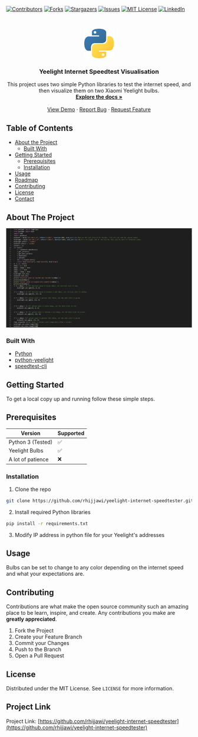 <!--
*** Thanks for checking out this README Template. If you have a suggestion that would
*** make this better, please fork the repo and create a pull request or simply open
*** an issue with the tag "enhancement".
*** Thanks again! Now go create something AMAZING! :D
***
***
***
*** To avoid retyping too much info. Do a search and replace for the following:
*** rhijjawi, yeelight-internet-speedtester, twitter_handle, ramzihijjawi@gmail.com
-->





<!-- PROJECT SHIELDS -->
<!--
*** I'm using markdown "reference style" links for readability.
*** Reference links are enclosed in brackets [ ] instead of parentheses ( ).
*** See the bottom of this document for the declaration of the reference variables
*** for contributors-url, forks-url, etc. This is an optional, concise syntax you may use.
*** https://www.markdownguide.org/basic-syntax/#reference-style-links
-->
[![Contributors][contributors-shield]][contributors-url]
[![Forks][forks-shield]][forks-url]
[![Stargazers][stars-shield]][stars-url]
[![Issues][issues-shield]][issues-url]
[![MIT License][license-shield]][license-url]
[![LinkedIn][linkedin-shield]][linkedin-url]



<!-- PROJECT LOGO -->
<br />
<p align="center">
  <a href="https://github.com/rhijjawi/yeelight-internet-speedtester">
    <img src="download.png" alt="Logo" width="80" height="80">
  </a>

  <h3 align="center">Yeelight Internet Speedtest Visualisation</h3>

  <p align="center">
    This project uses two simple Python libraries to test the internet speed, and then visualize them on two Xiaomi Yeelight bulbs.
    <br />
    <a href="https://github.com/rhijjawi/yeelight-internet-speedtester"><strong>Explore the docs »</strong></a>
    <br />
    <br />
    <a href="https://github.com/rhijjawi/yeelight-internet-speedtester">View Demo</a>
    ·
    <a href="https://github.com/rhijjawi/yeelight-internet-speedtester/issues">Report Bug</a>
    ·
    <a href="https://github.com/rhijjawi/yeelight-internet-speedtester/issues">Request Feature</a>
  </p>
</p>



<!-- TABLE OF CONTENTS -->
## Table of Contents

* [About the Project](#about-the-project)
  * [Built With](#built-with)
* [Getting Started](#getting-started)
  * [Prerequisites](#prerequisites)
  * [Installation](#installation)
* [Usage](#usage)
* [Roadmap](#roadmap)
* [Contributing](#contributing)
* [License](#license)
* [Contact](#contact)




<!-- ABOUT THE PROJECT -->
## About The Project

[![Product Name Screen Shot][product-screenshot]](https://example.com)

### Built With
* [Python](https://python.org)
* [python-yeelight](https://yeelight.readthedocs.io/en/latest/)
* [speedtest-cli](https://github.com/sivel/speedtest-cli)



<!-- GETTING STARTED -->
## Getting Started

To get a local copy up and running follow these simple steps.

## Prerequisites

| Version | Supported          |
| ------- | ------------------ |
| Python 3 (Tested)| :white_check_mark: |
| Yeelight Bulbs   | :white_check_mark: |
| A lot of patience| :x: |
### Installation

1. Clone the repo
```sh
git clone https://github.com/rhijjawi/yeelight-internet-speedtester.git
```
2. Install required Python libraries
```sh
pip install -r requirements.txt
```
3. Modify IP address in python file for your Yeelight's addresses



<!-- USAGE EXAMPLES -->
## Usage

Bulbs can be set to change to any color depending on the internet speed and what your expectations are.



<!-- CONTRIBUTING -->
## Contributing

Contributions are what make the open source community such an amazing place to be learn, inspire, and create. Any contributions you make are **greatly appreciated**.

1. Fork the Project
2. Create your Feature Branch
3. Commit your Changes
4. Push to the Branch
5. Open a Pull Request



<!-- LICENSE -->
## License

Distributed under the MIT License. See `LICENSE` for more information.



<!-- CONTACT -->
## Project Link
Project Link: [https://github.com/rhijjawi/yeelight-internet-speedtester](https://github.com/rhijjawi/yeelight-internet-speedtester)



<!-- MARKDOWN LINKS & IMAGES -->
<!-- https://www.markdownguide.org/basic-syntax/#reference-style-links -->
[contributors-shield]: https://img.shields.io/github/contributors/rhijjawi/yeelight-internet-speedtester.svg?style=flat-square
[contributors-url]: https://github.com/rhijjawi/yeelight-internet-speedtester/graphs/contributors
[forks-shield]: https://img.shields.io/github/forks/rhijjawi/yeelight-internet-speedtester.svg?style=flat-square
[forks-url]: https://github.com/rhijjawi/yeelight-internet-speedtester/network/members
[stars-shield]: https://img.shields.io/github/stars/rhijjawi/yeelight-internet-speedtester.svg?style=flat-square
[stars-url]: https://github.com/rhijjawi/yeelight-internet-speedtester/stargazers
[issues-shield]: https://img.shields.io/github/issues/rhijjawi/yeelight-internet-speedtester.svg?style=flat-square
[issues-url]: https://github.com/rhijjawi/yeelight-internet-speedtester/issues
[license-shield]: https://img.shields.io/github/license/rhijjawi/yeelight-internet-speedtester.svg?style=flat-square
[license-url]: https://github.com/rhijjawi/yeelight-internet-speedtester/blob/master/LICENSE.txt
[linkedin-shield]: https://img.shields.io/badge/-LinkedIn-black.svg?style=flat-square&logo=linkedin&colorB=555
[linkedin-url]: https://linkedin.com/in/rhijjawi
[product-screenshot]: code%20screenshot.jpg
